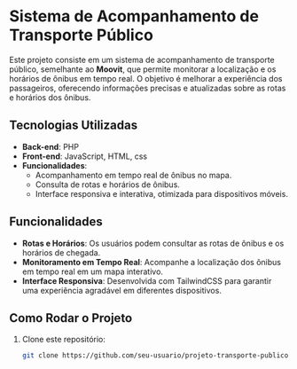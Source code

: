 # Sistema de Acompanhamento de Transporte Público

Este projeto consiste em um sistema de acompanhamento de transporte público, semelhante ao **Moovit**, que permite monitorar a localização e os horários de ônibus em tempo real. O objetivo é melhorar a experiência dos passageiros, oferecendo informações precisas e atualizadas sobre as rotas e horários dos ônibus.

## Tecnologias Utilizadas

- **Back-end**: PHP
- **Front-end**: JavaScript, HTML, css
- **Funcionalidades**:
  - Acompanhamento em tempo real de ônibus no mapa.
  - Consulta de rotas e horários de ônibus.
  - Interface responsiva e interativa, otimizada para dispositivos móveis.

## Funcionalidades

- **Rotas e Horários**: Os usuários podem consultar as rotas de ônibus e os horários de chegada.
- **Monitoramento em Tempo Real**: Acompanhe a localização dos ônibus em tempo real em um mapa interativo.
- **Interface Responsiva**: Desenvolvida com TailwindCSS para garantir uma experiência agradável em diferentes dispositivos.

## Como Rodar o Projeto

1. Clone este repositório:
   ```bash
   git clone https://github.com/seu-usuario/projeto-transporte-publico.git
